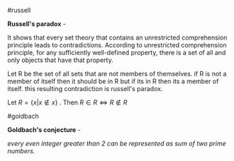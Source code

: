 #russell

**Russell's paradox** - 

It shows that every set theory that contains an unrestricted comprehension principle leads to contradictions. According to unrestricted comprehension principle, for any sufficiently well-defined property, there is a set of all and only objects that have that property.

Let R be the set of all sets that are not members of themselves. if R is not a member of itself then it should be in R but if its in R then its a member of itself. this resulting contradiction is russell's paradox.

Let $R = \{x |x \notin x\}$ . Then $R \in R \iff R \notin R$ 

#goldbach 

**Goldbach's conjecture** -

*every even integer greater than 2 can be represented as sum of two prime numbers.*